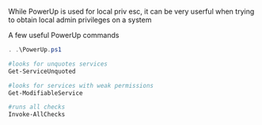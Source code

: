 

While PowerUp is used for local priv esc, it can be very userful when trying to obtain local admin privileges on a system


A few useful PowerUp commands


```powershell
. .\PowerUp.ps1

#looks for unquotes services
Get-ServiceUnquoted

#looks for services with weak permissions
Get-ModifiableService

#runs all checks
Invoke-AllChecks

```